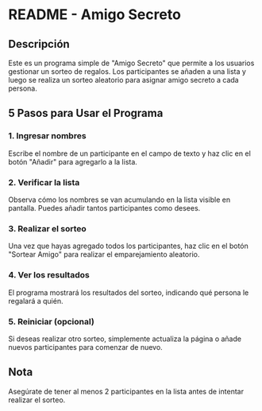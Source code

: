 # README - Amigo Secreto

## Descripción
Este es un programa simple de "Amigo Secreto" que permite a los usuarios gestionar un sorteo de regalos. Los participantes se añaden a una lista y luego se realiza un sorteo aleatorio para asignar amigo secreto a cada persona.

## 5 Pasos para Usar el Programa

### 1. Ingresar nombres
Escribe el nombre de un participante en el campo de texto y haz clic en el botón "Añadir" para agregarlo a la lista.

### 2. Verificar la lista
Observa cómo los nombres se van acumulando en la lista visible en pantalla. Puedes añadir tantos participantes como desees.

### 3. Realizar el sorteo
Una vez que hayas agregado todos los participantes, haz clic en el botón "Sortear Amigo" para realizar el emparejamiento aleatorio.

### 4. Ver los resultados
El programa mostrará los resultados del sorteo, indicando qué persona le regalará a quién.

### 5. Reiniciar (opcional)
Si deseas realizar otro sorteo, simplemente actualiza la página o añade nuevos participantes para comenzar de nuevo.

## Nota
Asegúrate de tener al menos 2 participantes en la lista antes de intentar realizar el sorteo.
